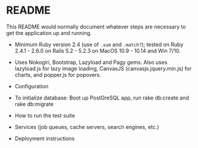 # README

This README would normally document whatever steps are necessary to get the
application up and running.

* Minimum Ruby version 2.4 (use of `.sum` and `.match?`); tested on Ruby 2.4.1 - 2.6.0 on Rails 5.2 - 5.2.3 on MacOS 10.9 - 10.14 and Win 7/10.

* Uses Nokogiri, Bootstrap, Lazyload and Pagy gems. Also uses lazyload.js for lazy image loading, CanvasJS (canvasjs.jquery.min.js) for charts, and popper.js for popovers. 

* Configuration

* To initialize database: Boot up PostGreSQL app, run rake db:create and rake db:migrate

* How to run the test suite

* Services (job queues, cache servers, search engines, etc.)

* Deployment instructions
